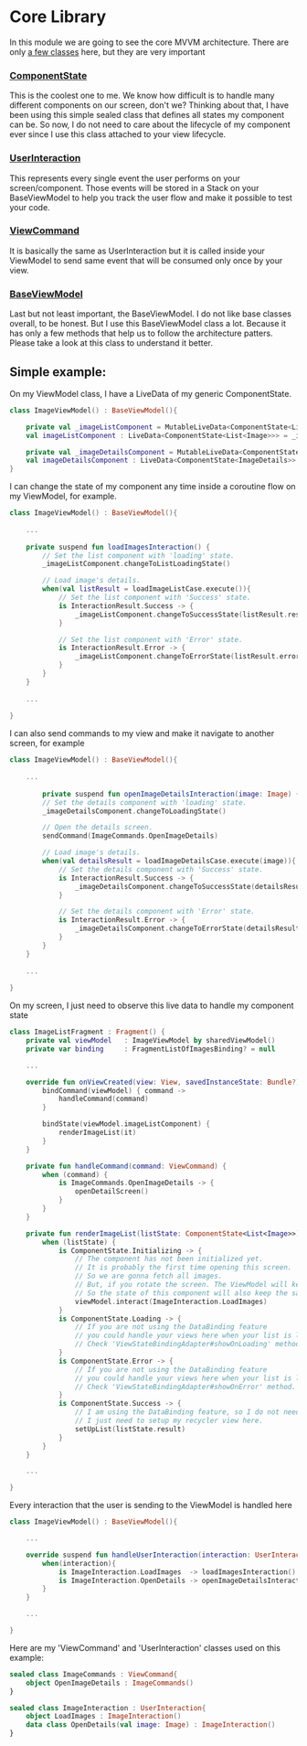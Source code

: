 # Core Library

In this module we are going to see the core MVVM architecture. There are only [a few classes](https://github.com/MayconCardoso/Mvvm-Architecture-Toolkit/tree/master/library/core/src/main/java/com/mctech/architecture/mvvm/core) here, but they are very important

### [ComponentState](https://github.com/MayconCardoso/Mvvm-Architecture-Toolkit/blob/master/library/core/src/main/java/com/mctech/architecture/mvvm/core/ComponentState.kt)

This is the coolest one to me. We know how difficult is to handle many different components on our screen, don't we? Thinking about that, I have been using this simple sealed class that defines all states my component can be. 
So now, I do not need to care about the lifecycle of my component ever since I use this class attached to your view lifecycle. 

### [UserInteraction](https://github.com/MayconCardoso/Mvvm-Architecture-Toolkit/blob/master/library/core/src/main/java/com/mctech/architecture/mvvm/core/UserInteraction.kt)

This represents every single event the user performs on your screen/component. Those events will be stored in a Stack on your BaseViewModel to help you track the user flow and make it possible to test your code.

### [ViewCommand](https://github.com/MayconCardoso/Mvvm-Architecture-Toolkit/blob/master/library/core/src/main/java/com/mctech/architecture/mvvm/core/ViewCommand.kt)

It is basically the same as UserInteraction but it is called inside your ViewModel to send same event that will be consumed only once by your view. 

### [BaseViewModel](https://github.com/MayconCardoso/Mvvm-Architecture-Toolkit/blob/master/library/core/src/main/java/com/mctech/architecture/mvvm/core/BaseViewModel.kt)

Last but not least important, the BaseViewModel. I do not like base classes overall, to be honest. But I use this BaseViewModel class a lot. Because it has only a few methods that help us to follow the architecture patters. Please take a look at this class to understand it better.

## Simple example:

On my ViewModel class, I have a LiveData of my generic ComponentState.
```kotlin
class ImageViewModel() : BaseViewModel(){

    private val _imageListComponent = MutableLiveData<ComponentState<List<Image>>>(ComponentState.Initializing)
    val imageListComponent : LiveData<ComponentState<List<Image>>> = _imageListComponent

    private val _imageDetailsComponent = MutableLiveData<ComponentState<ImageDetails>>()
    val imageDetailsComponent : LiveData<ComponentState<ImageDetails>> = _imageDetailsComponent
}
```

I can change the state of my component any time inside a coroutine flow on my ViewModel, for example.
```kotlin
class ImageViewModel() : BaseViewModel(){
    
    ...
    
    private suspend fun loadImagesInteraction() {
        // Set the list component with 'loading' state.
        _imageListComponent.changeToListLoadingState()

        // Load image's details.
        when(val listResult = loadImageListCase.execute()){
            // Set the list component with 'Success' state.
            is InteractionResult.Success -> {
                _imageListComponent.changeToSuccessState(listResult.result)
            }

            // Set the list component with 'Error' state.
            is InteractionResult.Error -> {
                _imageListComponent.changeToErrorState(listResult.error)
            }
        }
    }
    
    ...
    
}
```

I can also send commands to my view and make it navigate to another screen, for example
```kotlin
class ImageViewModel() : BaseViewModel(){
    
    ...
    
        private suspend fun openImageDetailsInteraction(image: Image) {
        // Set the details component with 'loading' state.
        _imageDetailsComponent.changeToLoadingState()

        // Open the details screen.
        sendCommand(ImageCommands.OpenImageDetails)

        // Load image's details.
        when(val detailsResult = loadImageDetailsCase.execute(image)){
            // Set the details component with 'Success' state.
            is InteractionResult.Success -> {
                _imageDetailsComponent.changeToSuccessState(detailsResult.result)
            }

            // Set the details component with 'Error' state.
            is InteractionResult.Error -> {
                _imageDetailsComponent.changeToErrorState(detailsResult.error)
            }
        }
    }
    
    ...
    
}
```

On my screen, I just need to observe this live data to handle my component state

```kotlin
class ImageListFragment : Fragment() {
    private val viewModel   : ImageViewModel by sharedViewModel()
    private var binding     : FragmentListOfImagesBinding? = null

    ...

    override fun onViewCreated(view: View, savedInstanceState: Bundle?) {
        bindCommand(viewModel) { command ->
            handleCommand(command)
        }

        bindState(viewModel.imageListComponent) {
            renderImageList(it)
        }
    }

    private fun handleCommand(command: ViewCommand) {
        when (command) {
            is ImageCommands.OpenImageDetails -> {
                openDetailScreen()
            }
        }
    }

    private fun renderImageList(listState: ComponentState<List<Image>>) {
        when (listState) {
            is ComponentState.Initializing -> {
                // The component has not been initialized yet.
                // It is probably the first time opening this screen.
                // So we are gonna fetch all images.
                // But, if you rotate the screen. The ViewModel will keep the same.
                // So the state of this component will also keep the same and will not init again.
                viewModel.interact(ImageInteraction.LoadImages)
            }
            is ComponentState.Loading -> {
                // If you are not using the DataBinding feature
                // you could handle your views here when your list is loading.
                // Check 'ViewStateBindingAdapter#showOnLoading' method.
            }
            is ComponentState.Error -> {
                // If you are not using the DataBinding feature
                // you could handle your views here when your list is loading.
                // Check 'ViewStateBindingAdapter#showOnError' method.
            }
            is ComponentState.Success -> {
                // I am using the DataBinding feature, so I do not need to 'show' the list visibility
                // I just need to setup my recycler view here.
                setUpList(listState.result)
            }
        }
    }

    ...

}
```

Every interaction that the user is sending to the ViewModel is handled here
```kotlin
class ImageViewModel() : BaseViewModel(){

    ...

    override suspend fun handleUserInteraction(interaction: UserInteraction) {
        when(interaction){
            is ImageInteraction.LoadImages  -> loadImagesInteraction()
            is ImageInteraction.OpenDetails -> openImageDetailsInteraction(interaction.image)
        }
    }

    ...

}
```

Here are my 'ViewCommand' and 'UserInteraction' classes used on this example:

```kotlin
sealed class ImageCommands : ViewCommand{
    object OpenImageDetails : ImageCommands()
}

sealed class ImageInteraction : UserInteraction{
    object LoadImages : ImageInteraction()
    data class OpenDetails(val image: Image) : ImageInteraction()
}
```
